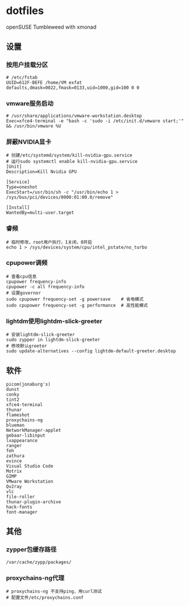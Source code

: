 # dotfiles

openSUSE Tumbleweed with xmonad

## 设置

### 按用户挂载分区

```shell
# /etc/fstab
UUID=612F-BEFE /home/VM exfat defaults,dmask=0022,fmask=0133,uid=1000,gid=100 0 0
```

### vmware服务启动

```shell
# /usr/share/applications/vmware-workstation.desktop
Exec=xfce4-terminal -e "bash -c 'sudo -i /etc/init.d/vmware start;'" && /usr/bin/vmware %U
```

### 屏蔽NVIDIA显卡

```shell
# 创建/etc/systemd/system/kill-nvidia-gpu.service
# 运行sudo systemctl enable kill-nvidia-gpu.service
[Unit]
Description=Kill Nvidia GPU

[Service]
Type=oneshot
ExecStart=/usr/bin/sh -c "/usr/bin/echo 1 > /sys/bus/pci/devices/0000:01:00.0/remove"

[Install]
WantedBy=multi-user.target
```

### 睿频

```shell
# 临时修改，root用户执行，1关闭，0开启
echo 1 > /sys/devices/system/cpu/intel_pstate/no_turbo
```

### cpupower调频

```shell
# 查看cpu信息
cpupower frequency-info
cpupower -c all frequency-info
# 设置governor
sudo cpupower frequency-set -g powersave    # 省电模式
sudo cpupower frequency-set -g performance  # 高性能模式
```

### lightdm使用lightdm-slick-greeter

```shell
# 安装lightdm-slick-greeter
sudo zypper in lightdm-slick-greeter
# 修改默认greeter
sudo update-alternatives --config lightdm-default-greeter.desktop
```

## 软件

```shell
picom(jonaburg's)
dunst
conky
tint2
xfce4-terminal
thunar
flameshot
proxychains-ng
blueman
NetworkManager-applet
gebaar-libinput
lxappearance
ranger
feh
zathura
evince
Visual Studio Code
Motrix
GIMP
VMware Workstation
Qv2ray
vlc
file-roller
thunar-plugin-archive
hack-fonts
font-manager
```

## 其他

### zypper包缓存路径

```shell
/var/cache/zypp/packages/
```

### proxychains-ng代理

```shell
# proxychains-ng 不支持ping，用curl测试
# 配置文件/etc/proxychains.conf
```
